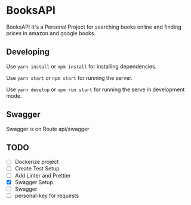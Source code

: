 # BooksAPI

BooksAPI It's a Personal Project for searching books online and finding prices in amazon and google books.


## Developing

Use `yarn install` or `npm install` for installing dependencies.

Use `yarn start` or `npm start` for running the server.

Use `yarn develop` or `npm run start` for running the serve in development mode.
## Swagger

Swagger is on Route api/swagger
## TODO

- [ ] Dockerize project
- [ ] Create Test Setup
- [ ] Add Linter and Prettier
- [x] Swagger Setup
- [ ] Swagger
- [ ] personal-key for requests
